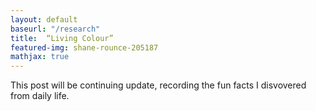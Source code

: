 ```yaml
---
layout: default
baseurl: "/research"
title:  “Living Colour”
featured-img: shane-rounce-205187
mathjax: true
---
```

This post will be continuing update, recording the fun facts I disvovered from daily life.
